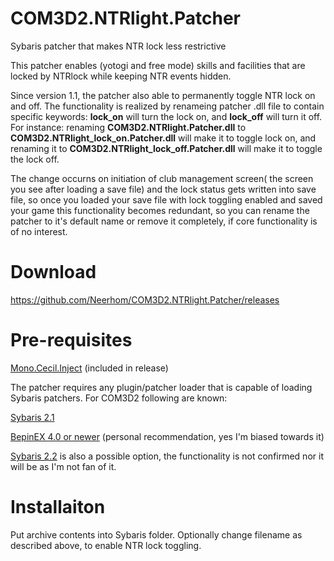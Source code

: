 # COM3D2.NTRlight.Patcher
Sybaris patcher that makes NTR lock less restrictive

This patcher enables (yotogi and free mode) skills and facilities that are locked by NTRlock while keeping NTR events hidden.

Since version 1.1, the patcher also able to permanently toggle NTR lock on and off. 
The functionality is realized by renameing patcher .dll file to contain specific keywords: **lock_on** will turn the lock on, and **lock_off** will turn it off.
For instance: renaming **COM3D2.NTRlight.Patcher.dll** to **COM3D2.NTRlight_lock_on.Patcher.dll** will make it to toggle lock on,
and renaming it to **COM3D2.NTRlight_lock_off.Patcher.dll** will make it to toggle the lock off.

The change occurns on initiation of club management screen( the screen you see after loading a save file) and the lock status gets written into save file, so once you loaded your save file with lock toggling enabled and saved your game this functionality becomes redundant, so you can rename the patcher to it's default name or remove it completely, if core functionality is of no interest.

# Download
https://github.com/Neerhom/COM3D2.NTRlight.Patcher/releases

# Pre-requisites
[Mono.Cecil.Inject](https://github.com/denikson/Mono.Cecil.Inject) (included in release)

The patcher requires any plugin/patcher loader that is capable of loading Sybaris patchers. 
For COM3D2 following are known:

[Sybaris 2.1](https://ux.getuploader.com/cm3d2_j/download/68)

[BepinEX 4.0 or newer](https://github.com/BepInEx/BepInEx) (personal recommendation, yes I'm biased towards it)

[Sybaris 2.2](https://ux.getuploader.com/cm3d2_j/download/154) is also a possible option, the functionality is not confirmed nor it will be as I'm not fan of it.

# Installaiton
Put archive contents into Sybaris folder.
Optionally change filename as described above, to enable NTR lock toggling.
